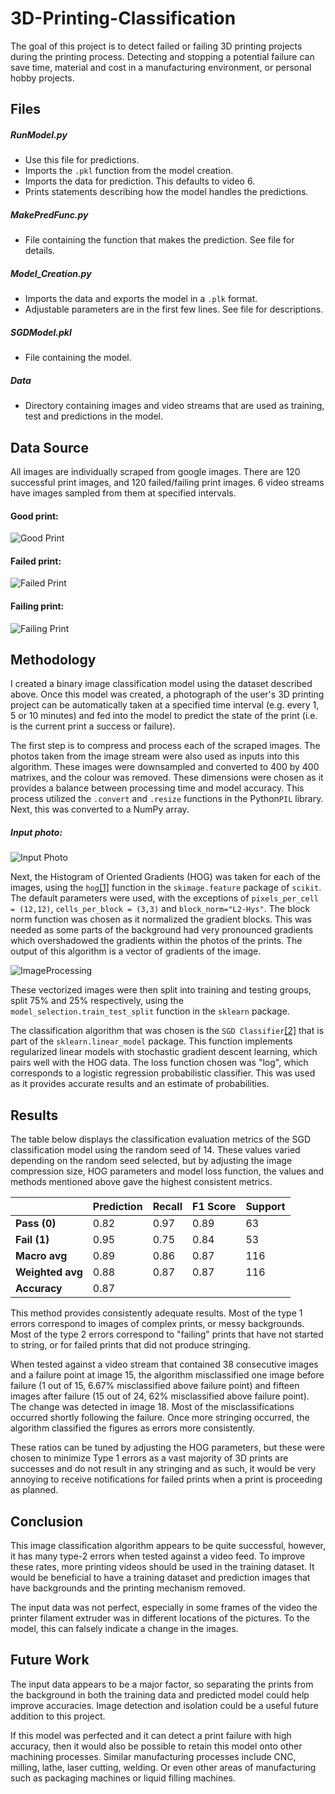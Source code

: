 # 3D-Printing-Classification
The goal of this project is to detect failed or failing 3D printing projects during the printing process. Detecting and stopping a potential failure can save time, material and cost in a manufacturing environment, or personal hobby projects.

## Files

##### RunModel.py
- Use this file for predictions.
- Imports the `.pkl` function from the model creation.
- Imports the data for prediction. This defaults to video 6.
- Prints statements describing how the model handles the predictions.

##### MakePredFunc.py
- File containing the function that makes the prediction. See file for details. 

##### Model_Creation.py
- Imports the data and exports the model in a `.plk` format.
- Adjustable parameters are in the first few lines. See file for descriptions.

##### SGDModel.pkl
- File containing the model.

##### Data
- Directory containing images and video streams that are used as training, test and predictions in the model.


## Data Source
All images are individually scraped from google images. There are 120 successful print images, and 120 failed/failing print images. 6 video streams have images sampled from them at specified intervals.

#### Good print:
![Good Print](https://github.com/KAValerio/3D-Printing-Classification/blob/main/Figures/good2.jpg?raw=true)

#### Failed print:
![Failed Print](https://github.com/KAValerio/3D-Printing-Classification/blob/main/Figures/fail2.jpg?raw=true)

#### Failing print:
![Failing Print](https://github.com/KAValerio/3D-Printing-Classification/blob/main/Figures/almost2.jpg?raw=true)

## Methodology
I created a binary image classification model using the dataset described above. Once this model was created, a photograph of the user's 3D printing project can be automatically taken at a specified time interval (e.g. every 1, 5 or 10 minutes) and fed into the model to predict the state of the print (i.e. is the current print a success or failure). 

The first step is to compress and process each of the scraped images. The photos taken from the image stream were also used as inputs into this algorithm. These images were downsampled and converted to 400 by 400 matrixes, and the colour was removed. These dimensions were chosen as it provides a balance between processing time and model accuracy. This process utilized the `.convert` and `.resize` functions in the Python`PIL` library. Next, this was converted to a NumPy array.

##### Input photo:
![Input Photo](https://github.com/KAValerio/3D-Printing-Classification/blob/main/data/image_stream/video6/img6stream20.jpg?raw=true)

Next, the Histogram of Oriented Gradients (HOG) was taken for each of the images, using the `hog`[[1]][hog] function in the `skimage.feature` package of `scikit`. The default parameters were used, with the exceptions of `pixels_per_cell = (12,12)`, `cells_per_block = (3,3)` and `block_norm="L2-Hys"`. The block norm function was chosen as it normalized the gradient blocks. This was needed as some parts of the background had very pronounced gradients which overshadowed the gradients within the photos of the prints. The output of this algorithm is a vector of gradients of the image.

![ImageProcessing](https://github.com/KAValerio/3D-Printing-Classification/blob/main/Figures/processingHOG.png?raw=true)

These vectorized images were then split into training and testing groups, split 75% and 25% respectively, using the `model_selection.train_test_split` function in the `sklearn` package.

The classification algorithm that was chosen is the `SGD Classifier`[[2]][SGD Classifier] that is part of the `sklearn.linear_model` package. This function implements regularized linear models with stochastic gradient descent learning, which pairs well with the HOG data. The loss function chosen was "log", which corresponds to a logistic regression probabilistic classifier. This was used as it provides accurate results and an estimate of probabilities. 

## Results
The table below displays the classification evaluation metrics of the SGD classification model using the random seed of 14. These values varied depending on the random seed selected, but by adjusting the image compression size, HOG parameters and model loss function, the values and methods mentioned above gave the highest consistent metrics.

|   | Prediction | Recall | F1 Score | Support|
|--|-------------|-------|-----------|----------|
| **Pass (0)**|  0.82    |  0.97   |   0.89       | 63 |
| **Fail (1)**  |  0.95   |   0.75 |     0.84       | 53|
|**Macro avg**      | 0.89 |     0.86 |      0.87  |     116|
|**Weighted avg**  |      0.88 |     0.87  |     0.87  |     116|
|**Accuracy** | 0.87|

This method provides consistently adequate results. Most of the type 1 errors correspond to images of complex prints, or messy backgrounds. Most of the type 2 errors correspond to "failing" prints that have not started to string, or for failed prints that did not produce stringing.

When tested against a video stream that contained 38 consecutive images and a failure point at image 15, the algorithm misclassified one image before failure (1 out of 15, 6.67% misclassified above failure point) and fifteen images after failure (15 out of 24, 62% misclassified above failure point). The change was detected in image 18. Most of the misclassifications occurred shortly following the failure. Once more stringing occurred, the algorithm classified the figures as errors more consistently. 

These ratios can be tuned by adjusting the HOG parameters, but these were chosen to minimize Type 1 errors as a vast majority of 3D prints are successes and do not result in any stringing and as such, it would be very annoying to receive notifications for failed prints when a print is proceeding as planned.

## Conclusion
This image classification algorithm appears to be quite successful, however, it has many type-2 errors when tested against a video feed. To improve these rates, more printing videos should be used in the training dataset. It would be beneficial to have a training dataset and prediction images that have backgrounds and the printing mechanism removed.

The input data was not perfect, especially in some frames of the video the printer filament extruder was in different locations of the pictures. To the model, this can falsely indicate a change in the images.

## Future Work
The input data appears to be a major factor, so separating the prints from the background in both the training data and predicted model could help improve accuracies. Image detection and isolation could be a useful future addition to this project.

If this model was perfected and it can detect a print failure with high accuracy, then it would also be possible to retain this model onto other machining processes. Similar manufacturing processes include CNC, milling, lathe, laser cutting, welding. Or even other areas of manufacturing such as packaging machines or liquid filling machines.

[hog]: https://scikit-image.org/docs/dev/api/skimage.feature.html#skimage.feature.hog "`hog`"
[SGD Classifier]: https://scikit-learn.org/stable/modules/generated/sklearn.linear_model.SGDClassifier.html "SGS Classifier"
